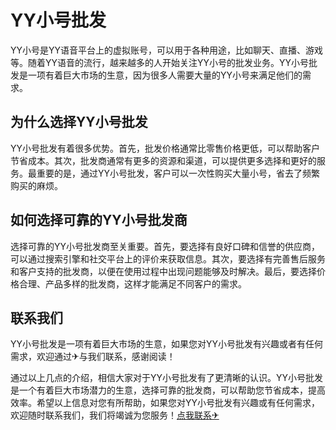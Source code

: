 # YY小号批发

YY小号是YY语音平台上的虚拟账号，可以用于各种用途，比如聊天、直播、游戏等。随着YY语音的流行，越来越多的人开始关注YY小号的批发业务。YY小号批发是一项有着巨大市场的生意，因为很多人需要大量的YY小号来满足他们的需求。

## 为什么选择YY小号批发

YY小号批发有着很多优势。首先，批发价格通常比零售价格更低，可以帮助客户节省成本。其次，批发商通常有更多的资源和渠道，可以提供更多选择和更好的服务。最重要的是，通过YY小号批发，客户可以一次性购买大量小号，省去了频繁购买的麻烦。

## 如何选择可靠的YY小号批发商

选择可靠的YY小号批发商至关重要。首先，要选择有良好口碑和信誉的供应商，可以通过搜索引擎和社交平台上的评价来获取信息。其次，要选择有完善售后服务和客户支持的批发商，以便在使用过程中出现问题能够及时解决。最后，要选择价格合理、产品多样的批发商，这样才能满足不同客户的需求。

## 联系我们

YY小号批发是一项有着巨大市场的生意，如果您对YY小号批发有兴趣或者有任何需求，欢迎通过✈与我们联系，感谢阅读！

通过以上几点的介绍，相信大家对于YY小号批发有了更清晰的认识。YY小号批发是一个有着巨大市场潜力的生意，选择可靠的批发商，可以帮助您节省成本，提高效率。希望以上信息对您有所帮助，如果您对YY小号批发有兴趣或有任何需求，欢迎随时联系我们，我们将竭诚为您服务！[点我联系✈](https://app.G208.com)